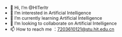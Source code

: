 - 👋 Hi, I’m @HITerltr
- 👀 I’m interested in Artificial Intelligence
- 🌱 I’m currently learning Artificial Intelligence
- 💞️ I’m looking to collaborate on Artificial Intelligence
- 📫 How to reach me ：7203610121@stu.hit.edu.cn

<!---
HITerltr/HITerltr is a ✨ special ✨ repository because its `README.md` (this file) appears on your GitHub profile.
You can click the Preview link to take a look at your changes.
--->
